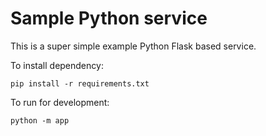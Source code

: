 # Sample Python service

This is a super simple example Python Flask based service.

To install dependency:

`pip install -r requirements.txt`

To run for development:

`python -m app`
